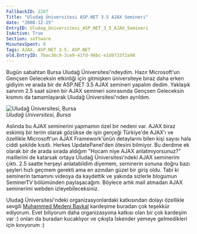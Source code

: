 ```yaml
---
FallbackID: 2287
Title: "Uludağ Üniversitesi ASP.NET 3.5 AJAX Semineri"
date: "2008-12-25"
EntryID: Uludag_Universitesi_ASP_NET_3_5_AJAX_Semineri
IsActive: True
Section: software
MinutesSpent: 0
Tags: AJAX, ASP.NET 3.5, ASP.NET
old.EntryID: 7bac36c9-3ce9-41fd-96bc-e1d9733f2a98
---
```

Bugün sabahtan Bursa Uludağ Üniversitesi'ndeydim. Hazır Microsoft'un
Gençsen Geleceksin etkinliği için gitmişken üniversiteye biraz daha
erken gidiyim ve arada bir de ASP.NET 3.5 AJAX semineri yapalım dedim.
Yaklaşık sanırım 2.5 saat süren bir AJAX semineri sonrasında Gençsen
Geleceksin kısmını da tamamlayarak Uludağ Üniversitesi'nden ayrıldım.

![Uludağ Üniversitesi,
Bursa](media/Uludag_Universitesi_ASP_NET_3_5_AJAX_Semineri/25122008_1.jpg)\
*Uludağ Üniversitesi, Bursa*

Aslında bu AJAX seminerini yapmamın özel bir nedeni var. AJAX biraz
eskimiş bir terim olarak gözükse de işin gerçeği Türkiye'de AJAX'ı ve
özellikle Microsoft'un AJAX Framework'ünün detaylarını bilen kişi sayısı
hala ciddi şekilde kısıtlı. Herkes UpdatePanel'den ötesini bilmiyor. Bu
derdime ek olarak bir de arada sırada aldığım "Hocam niye AJAX
anlatmıyorsunuz?" maillerini de katarsak ortaya Uludağ
Üniversitesi'ndeki AJAX seminerim çıktı. 2.5 saatte herşeyi anlatabildim
diyemem, seminerin sonuna doğru bazı şeyleri hızlı geçmem gerekti ama en
azından güzel bir giriş oldu. Tabi ki seminerin tamamını videoya da
kaydettik ve yakında sizlerle blogumun SeminerTV bölümünden
paylaşacağım. Böylece artık mail atmadan AJAX seminerimi webden
izleyebileceksiniz.

Uludağ Üniversitesi'ndeki organizasyonlardaki katkısından dolayı
özellikle sevgili [Muhammed Medeni Baykal](http://tisba.biz/) kardeşime
buradan çok teşekkür ediyorum. Evet biliyorum daha organizasyona katkısı
olan bir çok kardeşim var :) onları da buradan kucaklıyor ve çıkışta
İskender yemeye gelmedikleri için kınıyorum :)


